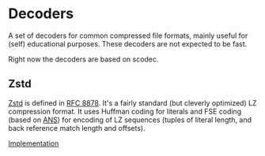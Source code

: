 # Decoders

A set of decoders for common compressed file formats, mainly useful for (self) educational purposes.
These decoders are not expected to be fast.

Right now the decoders are based on scodec.

## Zstd

[Zstd](https://github.com/facebook/zstd) is defined in [RFC 8878](https://tools.ietf.org/html/rfc8878).
It's a fairly standard (but cleverly optimized) LZ compression format. It uses Huffman coding for
literals and FSE coding (based on [ANS](https://en.wikipedia.org/wiki/Asymmetric_numeral_systems)) for
encoding of LZ sequences (tuples of literal length, and back reference match length and offsets).

[Implementation](https://github.com/jrudolph/decoders/blob/zstd/src/main/scala/net/virtualvoid/codecs/zstd/Zstd.scala)
